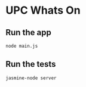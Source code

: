 UPC Whats On
============

Run the app
-----------

	node main.js


Run the tests
-------------

	jasmine-node server
